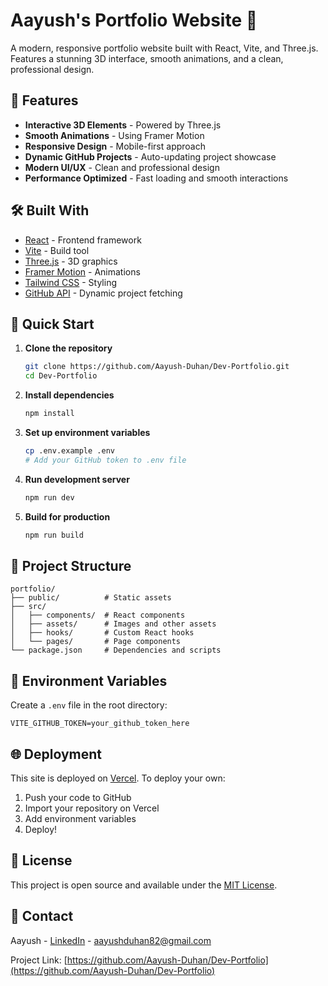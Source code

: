 # Aayush's Portfolio Website 🚀

A modern, responsive portfolio website built with React, Vite, and Three.js. Features a stunning 3D interface, smooth animations, and a clean, professional design.

## 🌟 Features

- **Interactive 3D Elements** - Powered by Three.js
- **Smooth Animations** - Using Framer Motion
- **Responsive Design** - Mobile-first approach
- **Dynamic GitHub Projects** - Auto-updating project showcase
- **Modern UI/UX** - Clean and professional design
- **Performance Optimized** - Fast loading and smooth interactions

## 🛠️ Built With

- [React](https://reactjs.org/) - Frontend framework
- [Vite](https://vitejs.dev/) - Build tool
- [Three.js](https://threejs.org/) - 3D graphics
- [Framer Motion](https://www.framer.com/motion/) - Animations
- [Tailwind CSS](https://tailwindcss.com/) - Styling
- [GitHub API](https://docs.github.com/en/rest) - Dynamic project fetching

## 🚀 Quick Start

1. **Clone the repository**
   ```bash
   git clone https://github.com/Aayush-Duhan/Dev-Portfolio.git
   cd Dev-Portfolio
   ```

2. **Install dependencies**
   ```bash
   npm install
   ```

3. **Set up environment variables**
   ```bash
   cp .env.example .env
   # Add your GitHub token to .env file
   ```

4. **Run development server**
   ```bash
   npm run dev
   ```

5. **Build for production**
   ```bash
   npm run build
   ```

## 📁 Project Structure

```
portfolio/
├── public/          # Static assets
├── src/
│   ├── components/  # React components
│   ├── assets/      # Images and other assets
│   ├── hooks/       # Custom React hooks
│   └── pages/       # Page components
└── package.json     # Dependencies and scripts
```

## 🔑 Environment Variables

Create a `.env` file in the root directory:

```env
VITE_GITHUB_TOKEN=your_github_token_here
```

## 🌐 Deployment

This site is deployed on [Vercel](https://vercel.com). To deploy your own:

1. Push your code to GitHub
2. Import your repository on Vercel
3. Add environment variables
4. Deploy!

## 📝 License

This project is open source and available under the [MIT License](LICENSE).

## 🤝 Contact

Aayush - [LinkedIn](https://www.linkedin.com/in/aayush-duhan-245167253/) - aayushduhan82@gmail.com

Project Link: [https://github.com/Aayush-Duhan/Dev-Portfolio](https://github.com/Aayush-Duhan/Dev-Portfolio)
